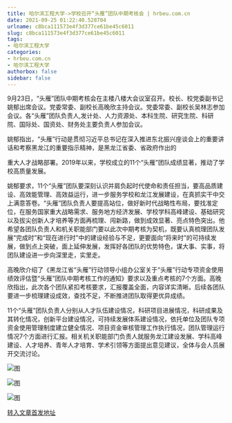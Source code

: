 ```yaml
---
title: 哈尔滨工程大学->学校召开“头雁”团队中期考核会 | hrbeu.com.cn
date: 2021-09-25 01:22:40.528704
urlname: c8bca111573e4f3d377ce61be45c6011
slug: c8bca111573e4f3d377ce61be45c6011
tags: 
- 哈尔滨工程大学
categories:
- hrbeu.com.cn
- 哈尔滨工程大学
authorbox: false
sidebar: false
---
```

9月23日，“头雁”团队中期考核会在主楼八楼大会议室召开。校长、校党委副书记姚郁出席会议。党委常委、副校长高晚欣主持会议。党委常委、副校长吴林志参加会议。各“头雁”团队负责人,发计处、人力资源处、本科生院、研究生院、科研院、国际处、国资处、财务处主要负责人参加会议。

姚郁指出，“头雁”行动是贯彻习近平总书记在深入推进东北振兴座谈会上的重要讲话和考察黑龙江的重要指示精神，是黑龙江省委、省政府作出的
<!--more-->
重大人才战略部署。2019年以来，学校成立的11个“头雁”团队成绩显著，推动了学校高质量发展。

姚郁要求，11个“头雁”团队要深刻认识并肩负起时代使命和责任担当，要高品质建设、高效能管理、高效益运行，进一步服务学校和龙江发展建设，在真抓实干中交上满意答卷。“头雁”团队负责人要提高站位，做好新时代战略性布局，要找准定位，在服务国家重大战略需求、服务地方经济发展、学校学科高峰建设、基础研究以及拔尖创新人才培养等方面再梳理、闯新路，做到成效显著、亮点特色突出。他希望各团队负责人和机关职能部门要以此次中期考核为契机，既要认真梳理团队发展“完成时”和“现在进行时”中的建设经验与不足，更要面向“将来时”的可持续发展，做到点上突破，面上延伸发展，发挥好各团队的优势特色，谋大事、实事，将团队建设进一步向深里走，实里走。

高晚欣介绍了《黑龙江省“头雁”行动领导小组办公室关于“头雁”行动专项资金使用绩效评估暨“头雁”团队中期考核工作的通知》要求以及重点考核的7个方面。高晚欣指出，此次各个团队紧扣考核要求，汇报覆盖全面，内容详实清晰。后续各团队要进一步梳理建设成效，查找不足，不断推进团队取得更优异成绩。

11个“头雁”团队负责人分别从人才队伍建设情况，科研项目进展情况，科研成果及其转化情况，创新平台建设情况，可持续发展体系建设情况，依托单位及团队专项资金使用管理制度建立健全情况、项目资金审核管理工作执行情况，团队管理运行情况7个方面进行汇报。相关机关职能部门负责人就服务龙江建设发展、学科高峰建设、人才培养、青年人才培育、学术引领等方面提出意见建议，全体与会人员展开交流讨论。

![图](http://gongxue.cn/__local/C/EB/56/53D10AE561188E7839335436A5A_3F0486CE_159DC.jpg)

![图](http://gongxue.cn/__local/D/D0/DC/1C11AF9ABE96EE53324FA2FD658_E7DF0B93_16204.jpg)

![图](http://gongxue.cn/__local/D/1B/59/3043C4501690E59C1DD337005DB_6266777D_22BC5.jpg)

[转入文章首发地址](http://gongxue.cn/info/1141/67898.htm)